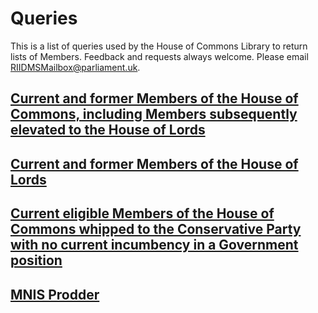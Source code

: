 # Queries

This is a list of queries used by the House of Commons Library to return lists of Members. Feedback and requests always welcome. Please email [RIIDMSMailbox@parliament.uk](mailto:RIIDMSMailbox@parliament.uk).

## [Current and former Members of the House of Commons, including Members subsequently elevated to the House of Lords](https://mnis-prodder.herokuapp.com/parse?filter=membership=all|house*commons&include=)

## [Current and former Members of the House of Lords](https://mnis-prodder.herokuapp.com/parse?filter=membership=all|house*lords&include=)

## [Current eligible Members of the House of Commons whipped to the Conservative Party with no current incumbency in a Government position](https://mnis-prodder.herokuapp.com/parse?filter=house=commons|iseligible=true|partyid=4|holdsgovernmentpost=false&include=)

## [MNIS Prodder](https://mnis-prodder.herokuapp.com/)
